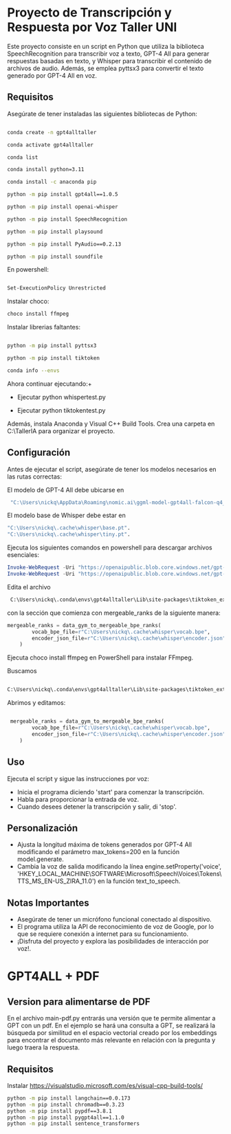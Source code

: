 # Proyecto de Transcripción y Respuesta por Voz Taller UNI 
Este proyecto consiste en un script en Python que utiliza la biblioteca SpeechRecognition para transcribir voz a texto, GPT-4 All para generar respuestas basadas en texto, y Whisper para transcribir el contenido de archivos de audio. Además, se emplea pyttsx3 para convertir el texto generado por GPT-4 All en voz.

## Requisitos
Asegúrate de tener instaladas las siguientes bibliotecas de Python:

```bash

conda create -n gpt4alltaller

conda activate gpt4alltaller

conda list

conda install python=3.11

conda install -c anaconda pip

python -m pip install gpt4all==1.0.5

python -m pip install openai-whisper

python -m pip install SpeechRecognition

python -m pip install playsound

python -m pip install PyAudio==0.2.13

python -m pip install soundfile
```

En powershell:
```bash

Set-ExecutionPolicy Unrestricted
```

Instalar choco:

```bash
choco install ffmpeg
```

Instalar librerias faltantes:

```bash

python -m pip install pyttsx3

python -m pip install tiktoken

conda info --envs

```
Ahora continuar ejecutando:+

* Ejecutar python whispertest.py

* Ejecutar python tiktokentest.py

 

Además, instala Anaconda y Visual C++ Build Tools. Crea una carpeta en C:\TallerIA para organizar el proyecto.

## Configuración
Antes de ejecutar el script, asegúrate de tener los modelos necesarios en las rutas correctas:

El modelo de GPT-4 All debe ubicarse en
```bash
 "C:\Users\nickq\AppData\Roaming\nomic.ai\ggml-model-gpt4all-falcon-q4_0.bin".
```


El modelo base de Whisper debe estar en 
```bash
"C:\Users\nickq\.cache\whisper\base.pt".
"C:\Users\nickq\.cache\whisper\tiny.pt".

```

Ejecuta los siguientes comandos en powershell para descargar archivos esenciales:

```powershell
Invoke-WebRequest -Uri "https://openaipublic.blob.core.windows.net/gpt-2/encodings/main/encoder.json" -OutFile "encoder.json"
Invoke-WebRequest -Uri "https://openaipublic.blob.core.windows.net/gpt-2/encodings/main/vocab.bpe" -OutFile "vocab.bpe"
```

Edita el archivo
```bash
 C:\Users\nickq\.conda\envs\gpt4alltaller\Lib\site-packages\tiktoken_ext\openai_public.py 
```
con la sección que comienza con mergeable_ranks de la siguiente manera:

```python
mergeable_ranks = data_gym_to_mergeable_bpe_ranks(
        vocab_bpe_file=r"C:\Users\nickq\.cache\whisper\vocab.bpe",
        encoder_json_file=r"C:\Users\nickq\.cache\whisper\encoder.json",
    )
```

Ejecuta choco install ffmpeg en PowerShell para instalar FFmpeg.


Buscamos
```bash

C:\Users\nickq\.conda\envs\gpt4alltaller\Lib\site-packages\tiktoken_ext\openai_public.py
```

Abrimos y editamos:
```python

 mergeable_ranks = data_gym_to_mergeable_bpe_ranks(
        vocab_bpe_file=r"C:\Users\nickq\.cache\whisper\vocab.bpe",
        encoder_json_file=r"C:\Users\nickq\.cache\whisper\encoder.json",
    )
```

## Uso
Ejecuta el script y sigue las instrucciones por voz:

* Inicia el programa diciendo 'start' para comenzar la transcripción.
* Habla para proporcionar la entrada de voz.
* Cuando desees detener la transcripción y salir, di 'stop'.
## Personalización
* Ajusta la longitud máxima de tokens generados por GPT-4 All modificando el parámetro max_tokens=200 en la función model.generate.
* Cambia la voz de salida modificando la línea engine.setProperty('voice', 'HKEY_LOCAL_MACHINE\SOFTWARE\Microsoft\Speech\Voices\Tokens\TTS_MS_EN-US_ZIRA_11.0') en la función text_to_speech.
## Notas Importantes
* Asegúrate de tener un micrófono funcional conectado al dispositivo.
* El programa utiliza la API de reconocimiento de voz de Google, por lo que se requiere conexión a internet para su funcionamiento.
* ¡Disfruta del proyecto y explora las posibilidades de interacción por voz!.

# GPT4ALL + PDF
## Version para alimentarse de PDF
En el archivo main-pdf.py entrarás una versión que te permite alimentar a GPT con un pdf. En el ejemplo se hará una consulta a GPT, se realizará la búsqueda por similitud en el espacio vectorial creado por los embeddings para encontrar el documento más relevante en relación con la pregunta y luego traera la respuesta.

## Requisitos

Instalar https://visualstudio.microsoft.com/es/visual-cpp-build-tools/


```bash
python -m pip install langchain==0.0.173 
python -m pip install chromadb==0.3.23
python -m pip install pypdf==3.8.1 
python -m pip install pygpt4all==1.1.0 
python -m pip install sentence_transformers
 ```
